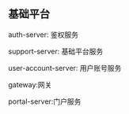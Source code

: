 ## 基础平台


auth-server: 鉴权服务

support-server: 基础平台服务

user-account-server: 用户账号服务

gateway:网关

portal-server:门户服务